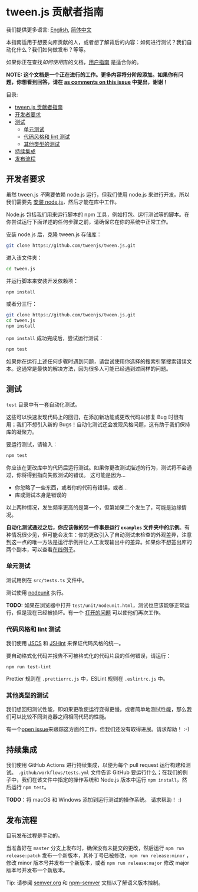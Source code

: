 # tween.js 贡献者指南

我们提供更多语言: [English](./contributor_guide.md), [简体中文](./contributor_guide_zh-CN.md)

本指南适用于想要向库贡献的人，或者想了解背后的内容：如何进行测试？我们自动化什么？我们如何做发布？等等。

如果你正在查找*如何使用*库的文档，[用户指南](./user_guide_zh-CN.md) 是适合你的。

**NOTE: 这个文档是一个正在进行的工作。更多内容将分阶段添加。如果你有问题，你想看到回答，请在 [as comments on this issue](https://github.com/tweenjs/tween.js/issues/323) 中提出，谢谢！**

目录:

- [tween.js 贡献者指南](#tween.js-贡献者指南)
- [开发者要求](#开发者要求)
- [测试](#测试)
  - [单元测试](#单元测试)
  - [代码风格和 lint 测试](#代码风格和-lint-测试)
  - [其他类型的测试](#其他类型的测试)
- [持续集成](#持续集成)
- [发布流程](#发布流程)

## 开发者要求

虽然 tween.js *不*需要依赖 node.js 运行，但我们使用 node.js 来进行开发。所以我们需要先 [安装 node.js](https://nodejs.org/en/download/)，然后才能在库中工作。

Node.js 包括我们用来运行脚本的 npm 工具，例如打包、运行测试等的脚本。在你尝试运行下面详述的任何步骤之前，请确保它在你的系统中正常工作。

安装 node.js 后，克隆 tween.js 存储库：

```bash
git clone https://github.com/tweenjs/tween.js.git
```

进入该文件夹：

```bash
cd tween.js
```

并运行脚本来安装开发依赖项：

```bash
npm install
```

或者分三行：

```bash
git clone https://github.com/tweenjs/tween.js.git
cd tween.js
npm install
```

`npm install` 成功完成后，尝试运行测试：

```bash
npm test
```

如果你在运行上述任何步骤时遇到问题，请尝试使用你选择的搜索引擎搜索错误文本。这通常是最快的解决方法，因为很多人可能已经遇到过同样的问题。

## 测试

`test` 目录中有一套自动化测试。

这些可以快速发现代码上的回归，在添加新功能或更改代码以修复 Bug 时很有用；我们不想引入新的 Bugs！自动化测试还会发现风格问题，这有助于我们保持库的凝聚力。

要运行测试，请输入：

```bash
npm test
```

你应该在更改库中的代码后运行测试。如果你更改测试描述的行为，测试将不会通过，你将得到指向失败测试的错误。 这可能是因为...

- 你忽略了一些东西，或者你的代码有错误，或者...
- 库或测试本身是错误的

以上两种情况，发生频率更高的是第一个，但第如果二个发生了，可能是边缘情况。

**自动化测试通过之后，你应该做的另一件事是运行 `examples` 文件夹中的示例**。有种情况很少见，但可能会发生：你的更改引入了自动测试未检查的外观差异，注意到这一点的唯一方法是运行示例并让人工发现输出中的差异。如果你不想签出库的两个副本，可以查看[在线例子](https://github.com/tweenjs/tween.js#examples)。

### 单元测试

测试用例在 `src/tests.ts` 文件中。

测试使用 [nodeunit](https://www.npmjs.com/package/nodeunit) 执行。

**TODO:** 如果在浏览器中打开 `test/unit/nodeunit.html`，测试也应该能够正常运行，但是现在已经被损坏。有一个 [打开的问题](https://github.com/tweenjs/tween.js/issues/307) 可以使他们再次工作。

### 代码风格和 lint 测试

我们使用 [JSCS](http://jscs.info/) 和 [JSHint](http://jshint.com/) 来保证代码风格的统一。

要自动格式化代码并报告不可被格式化的代码片段的任何错误，请运行：

```base
npm run test-lint
```

Prettier 规则在 `.prettierrc.js` 中，ESLint 规则在 `.eslintrc.js` 中。

### 其他类型的测试

我们想回归测试性能，即如果更改使运行变得更慢，或者简单地测试性能，那么我们可以比较不同浏览器之间相同代码的性能。

有一个[open issue](https://github.com/tweenjs/discuss/issues/3)来跟踪这方面的工作，但我们还没有取得进展。请求帮助！ :-)

## 持续集成

我们使用 GitHub Actions 进行持续集成，以便为每个 pull request 运行构建和测试。 `.github/workflows/tests.yml` 文件告诉 GitHub 要运行什么；在我们的例子中，我们在该文件中指定的操作系统和 Node.js 版本中运行 `npm install`，然后运行 `npm test`。

**TODO**：将 macOS 和 Windows 添加到运行测试的操作系统。 请求帮助！ :)

## 发布流程

目前发布过程是手动的。

当准备好在 `master` 分支上发布时，确保没有未提交的更改，然后运行 `npm run release:patch` 发布一个新版本，其补丁号已被修改，`npm run release:minor` ，修改 minor 版本号并发布一个新版本，或者 `npm run release:major` 修改 major 版本号并发布一个新版本。

Tip: 请参阅 [semver.org](https://semver.org/) 和 [npm-semver](https://docs.npmjs.com/misc/semver) 文档以了解语义版本控制。
